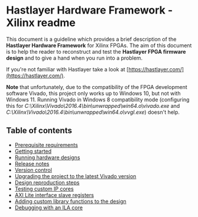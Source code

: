 # Hastlayer Hardware Framework - Xilinx readme

This document is a guideline which provides a brief description of the **Hastlayer Hardware Framework** for Xilinx FPGAs. The aim of this document is to help the reader to reconstruct and test the **Hastlayer FPGA firmware design** and to give a hand when you run into a problem.

If you're not familiar with Hastlayer take a look at [https://hastlayer.com/](https://hastlayer.com/).

**Note** that unfortunately, due to the compatibility of the FPGA development software Vivado, this project only works up to Windows 10, but not with Windows 11. Running Vivado in Windows 8 compatibility mode (configuring this for _C:\Xilinx\Vivado\2016.4\bin\unwrapped\win64.o\vivado.exe_ and _C:\Xilinx\Vivado\2016.4\bin\unwrapped\win64.o\vvgl.exe_) doesn't help.

## Table of contents

- [Prerequisite requirements](Docs/Prerequisites.md)
- [Getting started](Docs/GettingStarted.md)
- [Running hardware designs](Docs/RunningHardwareDesigns.md)
- [Release notes](Docs/ReleaseNotes.md)
- [Version control](Docs/VersionControl.md)
- [Upgrading the project to the latest Vivado version](Docs/UpgradingToNewVivado.md)
- [Design reproduction steps](Docs/ReproductionSteps.md)
- [Testing custom IP cores](Docs/Testing.md)
- [AXI Lite interface slave registers](Docs/AxiSlaveRegisters.md)
- [Adding custom library functions to the design](Docs/CustomLibraryFunctions.md)
- [Debugging with an ILA core](Docs/IlaDebugging.md)
